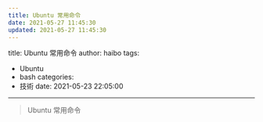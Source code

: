 ```yaml
---
title: Ubuntu 常用命令
date: 2021-05-27 11:45:30
updated: 2021-05-27 11:45:30
---
```

title: Ubuntu 常用命令
author: haibo
tags:
  - Ubuntu
  - bash
categories:
  - 技術
date: 2021-05-23 22:05:00
---
> Ubuntu 常用命令